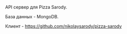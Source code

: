 API сервер для Pizza Sarody.

База данных - MongoDB.

Клиент - https://github.com/nikolaysarody/pizza-sarody